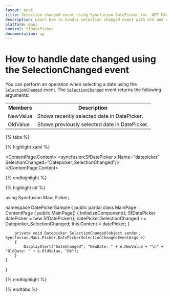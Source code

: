 ```yaml
---
layout: post
title: Selection changed event using Syncfusion DatePicker for .NET MAUI
description: Learn how to handle selection changed event with old and new values in syncfusion DatePicker for .NET MAUI (SfDatePicker)
platform: maui
control: SfDatePicker
documentation: ug
---
```


# How to handle date changed using the SelectionChanged event

You can perform an operation when selecting a date using the [`SelectionChanged`]() event. The [`SelectionChanged`]() event returns the following arguments:

<table>
<tr>
<th>Members</th>
<th>Description</th>
</tr>
<tr>
<td>NewValue</td>
<td>Shows recently selected date in DatePicker.</td>
</tr>
<tr>
<td>OldValue</td>
<td>Shows previously selected date in DatePicker.</td>
</tr>
</table>

{% tabs %}

{% highlight xaml %}

<?xml version="1.0" encoding="utf-8" ?>
<ContentPage xmlns="http://schemas.microsoft.com/dotnet/2021/maui"
             xmlns:x="http://schemas.microsoft.com/winfx/2009/xaml"
             xmlns:local="clr-namespace:DatePickerSample"
             xmlns:syncfusion="clr-namespace:Syncfusion.Maui.Picker;assembly=Syncfusion.Maui.Picker"
             x:Class="DatePickerSample.MainPage">
    <ContentPage.Content>
        <syncfusion:SfDatePicker x:Name="datepicker"
                                 SelectionChanged="Datepicker_SelectionChanged"/>
    </ContentPage.Content>
</ContentPage>

{% endhighlight %}

{% highlight c# %}  

using Syncfusion.Maui.Picker;

namespace DatePickerSample
{
    public partial class MainPage : ContentPage
    {
        public MainPage()
        {
            InitializeComponent();
            SfDatePicker datePicker = new SfDatePicker();
            datePicker.SelectionChanged += Datepicker_SelectionChanged;
            this.Content = datePicker;
        }

        private void Datepicker_SelectionChanged(object sender, Syncfusion.Maui.Picker.DatePickerSelectionChangedEventArgs e)
        {
            DisplayAlert("DateChanged", "NewDate: " + e.NewValue + "\n" + "OldDate: " + e.OldValue, "Ok");
        }
    }
}

{% endhighlight %}

{% endtabs %}